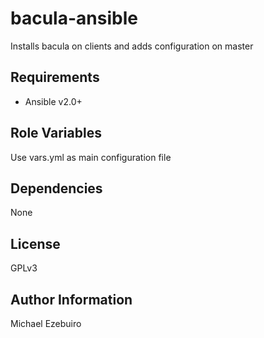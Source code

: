 # bacula-ansible

Installs bacula on clients and adds configuration on master


Requirements
------------

- Ansible v2.0+


Role Variables
--------------

Use vars.yml as main configuration file

Dependencies
------------

None

License
-------

GPLv3

Author Information
------------------

Michael Ezebuiro
